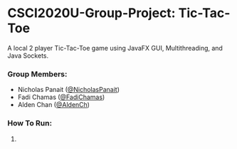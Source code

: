 # CSCI2020U-Group-Project: Tic-Tac-Toe
A local 2 player Tic-Tac-Toe game using JavaFX GUI, Multithreading, and Java Sockets.

### Group Members: 
- Nicholas Panait ([@NicholasPanait](https://github.com/NicholasPanait))
- Fadi Chamas ([@FadiChamas](https://github.com/FadiChamas))
- Alden Chan ([@AldenCh](https://github.com/AldenCh))

### How To Run:
1. 
